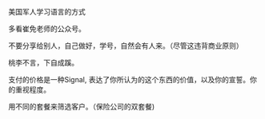 美国军人学习语言的方式

多看崔免老师的公众号。

不要分享给别人，自己做好，学号，自然会有人来。（尽管这违背商业原则）

桃李不言，下自成蹊。

支付的价格是一种Signal, 表达了你所认为的这个东西的价值，以及你的宣誓。你的重视程度。

用不同的套餐来筛选客户。（保险公司的双套餐\)

